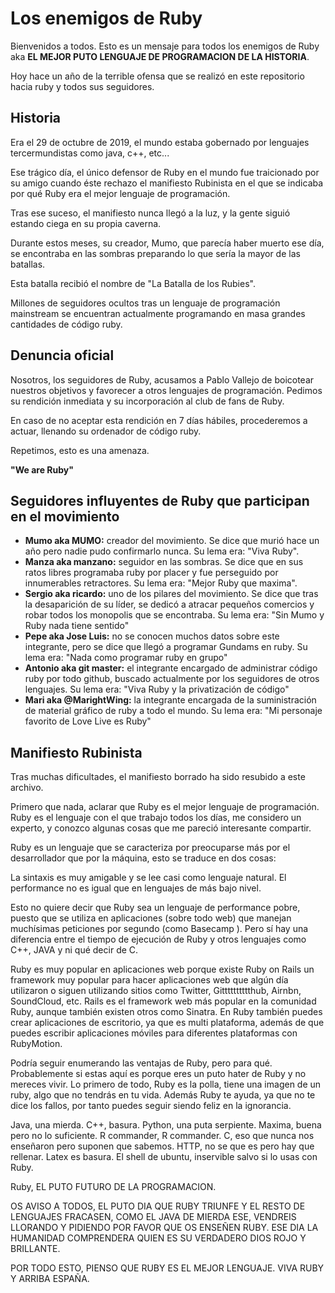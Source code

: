 # Los enemigos de Ruby

Bienvenidos a todos. Esto es un mensaje para todos los enemigos de Ruby aka **EL MEJOR PUTO LENGUAJE DE PROGRAMACION DE LA HISTORIA**.

Hoy hace un año de la terrible ofensa que se realizó en este repositorio hacia ruby y todos sus seguidores.

## Historia

Era el 29 de octubre de 2019, el mundo estaba gobernado por lenguajes tercermundistas como java, c++, etc...

Ese trágico día, el único defensor de Ruby en el mundo fue traicionado por su amigo cuando éste rechazo el manifiesto Rubinista en el que se indicaba por qué Ruby era el mejor lenguaje de programación.

Tras ese suceso, el manifiesto nunca llegó a la luz, y la gente siguió estando ciega en su propia caverna.

Durante estos meses, su creador, Mumo, que parecía haber muerto ese día, se encontraba en las sombras preparando lo que sería la mayor de las batallas.

Esta batalla recibió el nombre de "La Batalla de los Rubies".

Millones de seguidores ocultos tras un lenguaje de programación mainstream se encuentran actualmente programando en masa grandes cantidades de código ruby.

## Denuncia oficial

Nosotros, los seguidores de Ruby, acusamos a Pablo Vallejo de boicotear nuestros objetivos y favorecer a otros lenguajes de programación. Pedimos su rendición inmediata y su incorporación al club de fans de Ruby.

En caso de no aceptar esta rendición en 7 días hábiles, procederemos a actuar, llenando su ordenador de código ruby.

Repetimos, esto es una amenaza.

**"We are Ruby"**

## Seguidores influyentes de Ruby que participan en el movimiento

- **Mumo aka MUMO:** creador del movimiento. Se dice que murió hace un año pero nadie pudo confirmarlo nunca. Su lema era: "Viva Ruby".
- **Manza aka manzano:** seguidor en las sombras. Se dice que en sus ratos libres programaba ruby por placer y fue perseguido por innumerables retractores. Su lema era: "Mejor Ruby que maxima".
- **Sergio aka ricardo:** uno de los pilares del movimiento. Se dice que tras la desaparición de su líder, se dedicó a atracar pequeños comercios y robar todos los monopolis que se encontraba. Su lema era: "Sin Mumo y Ruby nada tiene sentido"
- **Pepe aka Jose Luis:** no se conocen muchos datos sobre este integrante, pero se dice que llegó a programar Gundams en ruby. Su lema era: "Nada como programar ruby en grupo"
- **Antonio aka git master:** el integrante encargado de administrar código ruby por todo github, buscado actualmente por los seguidores de otros lenguajes. Su lema era: "Viva Ruby y la privatización de código"
- **Mari aka @MarightWing:** la integrante encargada de la suministración de material gráfico de ruby a todo el mundo. Su lema era: "Mi personaje favorito de Love Live es Ruby"

## Manifiesto Rubinista

Tras muchas dificultades, el manifiesto borrado ha sido resubido a este archivo.

 Primero que nada, aclarar que Ruby es el mejor lenguaje de programación. Ruby es el lenguaje con el que trabajo todos los días, me considero un experto, y conozco algunas cosas que me pareció interesante compartir.

Ruby es un lenguaje que se caracteriza por preocuparse más por el desarrollador que por la máquina, esto se traduce en dos cosas:

La sintaxis es muy amigable y se lee casi como lenguaje natural.
El performance no es igual que en lenguajes de más bajo nivel.

Esto no quiere decir que Ruby sea un lenguaje de performance pobre, puesto que se utiliza en aplicaciones (sobre todo web) que manejan muchísimas peticiones por segundo (como Basecamp ). Pero sí hay una diferencia entre el tiempo de ejecución de Ruby y otros lenguajes como C++, JAVA y ni qué decir de C.

Ruby es muy popular en aplicaciones web porque existe Ruby on Rails un framework muy popular para hacer aplicaciones web que algún día utilizaron o siguen utilizando sitios como Twitter, Gitttttttttthub, Airnbn, SoundCloud, etc. Rails es el framework web más popular en la comunidad Ruby, aunque también existen otros como Sinatra. En Ruby también puedes crear aplicaciones de escritorio, ya que es multi plataforma, además de que puedes escribir aplicaciones móviles para diferentes plataformas con RubyMotion.

Podría seguir enumerando las ventajas de Ruby, pero para qué. Probablemente si estas aquí es porque eres un puto hater de Ruby y no mereces vivir. Lo primero de todo, Ruby es la polla, tiene una imagen de un ruby, algo que no tendrás en tu vida. Además Ruby te ayuda, ya que no te dice los fallos, por tanto puedes seguir siendo feliz en la ignorancia.

Java, una mierda.
C++, basura.
Python, una puta serpiente.
Maxima, buena pero no lo suficiente.
R commander, R commander.
C, eso que nunca nos enseñaron pero suponen que sabemos.
HTTP, no se que es pero hay que rellenar.
Latex es basura.
El shell de ubuntu, inservible salvo si lo usas con Ruby.

Ruby, EL PUTO FUTURO DE LA PROGRAMACION.

OS AVISO A TODOS, EL PUTO DIA QUE RUBY TRIUNFE Y EL RESTO DE LENGUAJES FRACASEN, COMO EL JAVA DE MIERDA ESE, VENDREIS LLORANDO Y PIDIENDO POR FAVOR QUE OS ENSEÑEN RUBY. ESE DIA LA HUMANIDAD COMPRENDERA QUIEN ES SU VERDADERO DIOS ROJO Y BRILLANTE.

POR TODO ESTO, PIENSO QUE RUBY ES EL MEJOR LENGUAJE. VIVA RUBY Y ARRIBA ESPAÑA.
